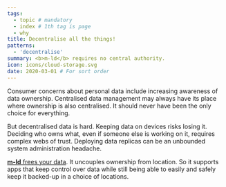 ```yaml
---
tags:
  - topic # mandatory
  - index # 1th tag is page
  - why
title: Decentralise all the things!
patterns:
  - 'decentralise'
summary: <b>m-ld</b> requires no central authority.
icon: icons/cloud-storage.svg
date: 2020-03-01 # For sort order
---
```

Consumer concerns about personal data include increasing awareness of data
ownership. Centralised data management may always have its place where ownership
is also centralised. It should never have been the only choice for everything.

But decentralised data is hard. Keeping data on devices risks losing it.
Deciding who owns what, even if someone else is working on it, requires complex
webs of trust. Deploying data replicas can be an unbounded system administration
headache.

[**m-ld** frees your data](/doc/#decentralisation). It uncouples ownership from
location. So it supports apps that keep control over data while still being able
to easily and safely keep it backed-up in a choice of locations.